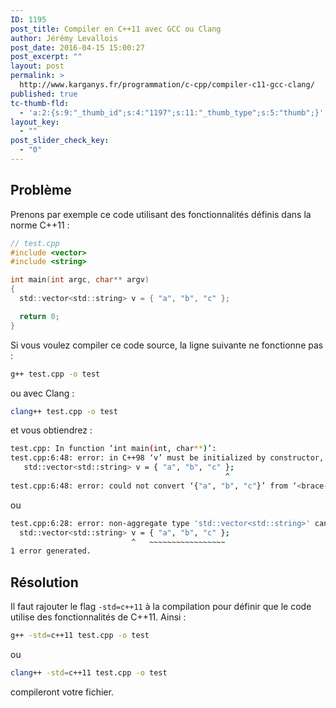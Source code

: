 ```yaml
---
ID: 1195
post_title: Compiler en C++11 avec GCC ou Clang
author: Jérémy Levallois
post_date: 2016-04-15 15:00:27
post_excerpt: ""
layout: post
permalink: >
  http://www.karganys.fr/programmation/c-cpp/compiler-c11-gcc-clang/
published: true
tc-thumb-fld:
  - 'a:2:{s:9:"_thumb_id";s:4:"1197";s:11:"_thumb_type";s:5:"thumb";}'
layout_key:
  - ""
post_slider_check_key:
  - "0"
---
```

## Problème

Prenons par exemple ce code utilisant des fonctionnalités définis dans la norme C++11 :

```c
// test.cpp
#include <vector>
#include <string>

int main(int argc, char** argv)
{
  std::vector<std::string> v = { "a", "b", "c" };

  return 0;
}
```

Si vous voulez compiler ce code source, la ligne suivante ne fonctionne pas :

```sh
g++ test.cpp -o test
```
ou avec Clang :

```sh
clang++ test.cpp -o test
```

et vous obtiendrez :

```sh
test.cpp: In function ‘int main(int, char**)’:
test.cpp:6:48: error: in C++98 ‘v’ must be initialized by constructor, not by ‘{...}’
   std::vector<std::string> v = { "a", "b", "c" };
                                                ^
test.cpp:6:48: error: could not convert ‘{"a", "b", "c"}’ from ‘<brace-enclosed initializer list>’ to ‘std::vector<std::basic_string<char> >’
```

ou

```sh
test.cpp:6:28: error: non-aggregate type 'std::vector<std::string>' cannot be initialized with an initializer list
  std::vector<std::string> v = { "a", "b", "c" };
                           ^   ~~~~~~~~~~~~~~~~~
1 error generated.
```

## Résolution

Il faut rajouter le flag `-std=c++11` à la compilation pour définir que le code utilise des fonctionnalités de C++11. Ainsi :

```sh
g++ -std=c++11 test.cpp -o test
```
ou

```sh
clang++ -std=c++11 test.cpp -o test
```
compileront votre fichier.